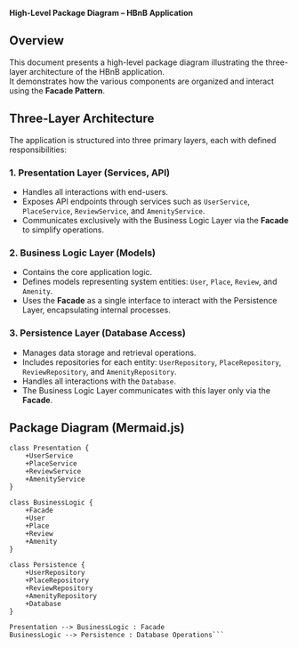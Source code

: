**High-Level Package Diagram – HBnB Application**

## **Overview**
This document presents a high-level package diagram illustrating the three-layer architecture of the HBnB application.  
It demonstrates how the various components are organized and interact using the **Facade Pattern**.

## **Three-Layer Architecture**
The application is structured into three primary layers, each with defined responsibilities:

### **1. Presentation Layer (Services, API)**
- Handles all interactions with end-users.
- Exposes API endpoints through services such as `UserService`, `PlaceService`, `ReviewService`, and `AmenityService`.
- Communicates exclusively with the Business Logic Layer via the **Facade** to simplify operations.

### **2. Business Logic Layer (Models)**
- Contains the core application logic.
- Defines models representing system entities: `User`, `Place`, `Review`, and `Amenity`.
- Uses the **Facade** as a single interface to interact with the Persistence Layer, encapsulating internal processes.

### **3. Persistence Layer (Database Access)**
- Manages data storage and retrieval operations.
- Includes repositories for each entity: `UserRepository`, `PlaceRepository`, `ReviewRepository`, and `AmenityRepository`.
- Handles all interactions with the `Database`.
- The Business Logic Layer communicates with this layer only via the **Facade**.

## **Package Diagram (Mermaid.js)**
```classDiagram
class Presentation {
    +UserService
    +PlaceService
    +ReviewService
    +AmenityService
}

class BusinessLogic {
    +Facade
    +User
    +Place
    +Review
    +Amenity
}

class Persistence {
    +UserRepository
    +PlaceRepository
    +ReviewRepository
    +AmenityRepository
    +Database
}

Presentation --> BusinessLogic : Facade
BusinessLogic --> Persistence : Database Operations```
